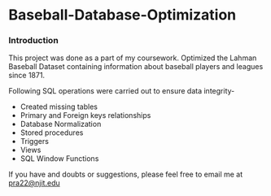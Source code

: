 # Baseball-Database-Optimization

### Introduction

This project was done as a part of my coursework. 
Optimized the Lahman Baseball Dataset containing information about baseball players and leagues since 1871.

Following SQL operations were carried out to ensure data integrity-

* Created missing tables
* Primary and Foreign keys relationships
* Database Normalization 
* Stored procedures
* Triggers
* Views
* SQL Window Functions

If you have and doubts or suggestions, please feel free to email me at pra22@njit.edu
